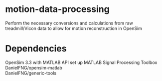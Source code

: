 # motion-data-processing
Perform the necessary conversions and calculations from raw treadmill/Vicon data to allow for motion reconstruction in OpenSim

# Dependencies 
OpenSim 3.3 with MATLAB API set up
MATLAB Signal Processing Toolbox  
DanielFNG/opensim-matlab  
DanielFNG/generic-tools
